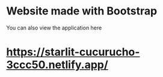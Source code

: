 # Website made with Bootstrap
You can also view the application here 
# https://starlit-cucurucho-3ccc50.netlify.app/

